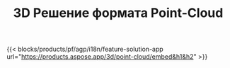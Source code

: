 ﻿---
title: 3D Решение формата Point-Cloud 
weight: 7730
url: /ru/point-cloud
limit: 
description: Генерировать и предварительно просмотреть облако точек из ваших 3D файлов
---
{{< blocks/products/pf/agp/i18n/feature-solution-app url="https://products.aspose.app/3d/point-cloud/embed&h1&h2" >}} 
